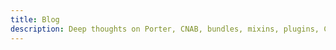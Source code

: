 ```yaml
---
title: Blog
description: Deep thoughts on Porter, CNAB, bundles, mixins, plugins, CI/CD, and getting stuff done
---
```


